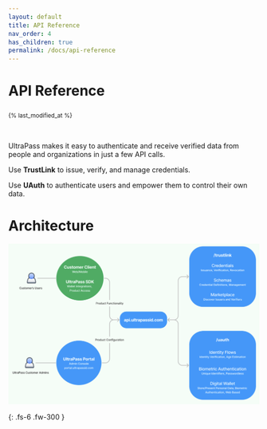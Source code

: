 ```yaml
---
layout: default
title: API Reference
nav_order: 4
has_children: true
permalink: /docs/api-reference
---
```


# API Reference
<sub>{% last_modified_at %}</sub>

<br>

UltraPass makes it easy to authenticate and receive verified data from people and organizations in just a few API calls. 

Use **TrustLink** to issue, verify, and manage credentials.

Use **UAuth** to authenticate users and empower them to control their own data. 

# Architecture
![alt text](../../assets/images/product_architecture.png "Architecture")

{: .fs-6 .fw-300 }